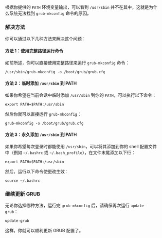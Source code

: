 根据你提供的 `PATH` 环境变量输出，可以看到 `/usr/sbin` 并不在其中。这就是为什么系统无法找到 `grub-mkconfig` 命令的原因。

### 解决方法

你可以通过以下几种方法来解决这个问题：

#### 方法 1：使用完整路径运行命令

如前所述，你可以直接使用完整路径来运行 `grub-mkconfig` 命令：

    /usr/sbin/grub-mkconfig -o /boot/grub/grub.cfg
    

#### 方法 2：临时添加 `/usr/sbin` 到 PATH

如果你希望在当前会话中临时添加 `/usr/sbin` 到你的 `PATH`，可以执行以下命令：

    export PATH=$PATH:/usr/sbin
    

然后你就可以直接运行 `grub-mkconfig`：

    grub-mkconfig -o /boot/grub/grub.cfg
    

#### 方法 3：永久添加 `/usr/sbin` 到 PATH

如果你希望每次登录时都能使用 `/usr/sbin`，可以将其添加到你的 shell 配置文件中（例如 `~/.bashrc` 或 `~/.bash_profile`），在文件末尾添加以下行：

    export PATH=$PATH:/usr/sbin
    

然后，运行以下命令使更改生效：

    source ~/.bashrc
    

### 继续更新 GRUB

无论你选择哪种方法，运行完 `grub-mkconfig` 后，请确保再次运行 `update-grub`：

    update-grub
    

这样，你就可以顺利更新 GRUB 配置了。